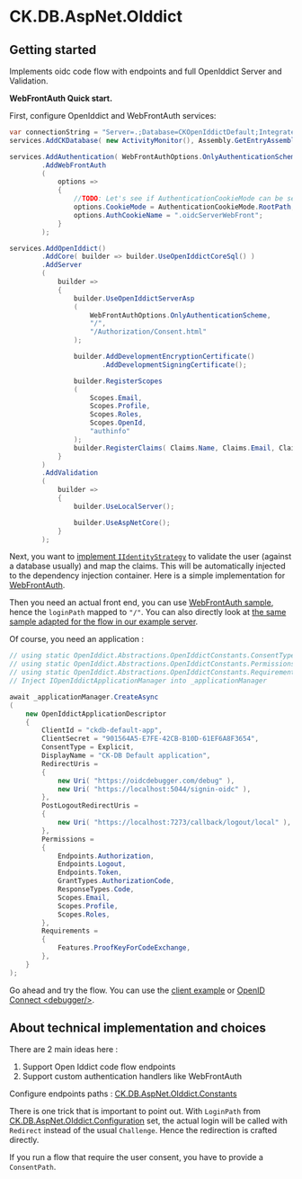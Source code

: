 # CK.DB.AspNet.OIddict

## Getting started

Implements oidc code flow with endpoints and full OpenIddict Server and Validation.

**WebFrontAuth Quick start.**

First, configure OpenIddict and WebFrontAuth services:

```csharp
var connectionString = "Server=.;Database=CKOpenIddictDefault;Integrated Security=True;TrustServerCertificate=true";
services.AddCKDatabase( new ActivityMonitor(), Assembly.GetEntryAssembly()!, connectionString );

services.AddAuthentication( WebFrontAuthOptions.OnlyAuthenticationScheme )
        .AddWebFrontAuth
        (
            options =>
            {
                //TODO: Let's see if AuthenticationCookieMode can be set to default.
                options.CookieMode = AuthenticationCookieMode.RootPath;
                options.AuthCookieName = ".oidcServerWebFront";
            }
        );

services.AddOpenIddict()
        .AddCore( builder => builder.UseOpenIddictCoreSql() )
        .AddServer
        (
            builder =>
            {
                builder.UseOpenIddictServerAsp
                (
                    WebFrontAuthOptions.OnlyAuthenticationScheme,
                    "/",
                    "/Authorization/Consent.html"
                );

                builder.AddDevelopmentEncryptionCertificate()
                       .AddDevelopmentSigningCertificate();

                builder.RegisterScopes
                (
                    Scopes.Email,
                    Scopes.Profile,
                    Scopes.Roles,
                    Scopes.OpenId,
                    "authinfo"
                );
                builder.RegisterClaims( Claims.Name, Claims.Email, Claims.Profile );
            }
        )
        .AddValidation
        (
            builder =>
            {
                builder.UseLocalServer();

                builder.UseAspNetCore();
            }
        );
```

Next, you want to [implement `IIdentityStrategy`](./Identity/IIdentityStrategy.cs) to validate the user (against a
database usually) and map the claims. This will be automatically injected to the dependency injection container.
Here is a simple implementation for [WebFrontAuth](../Samples/CK.DB.OIddict.DefaultServer.App/WfaIdentityStrategy.cs).

Then you need an actual front end, you can
use [WebFrontAuth sample](https://github.com/Woinkk/CK-Sample-WebFrontAuth/tree/master/WFATester), hence the `loginPath`
mapped to `"/"`.
You can also directly look
at [the same sample adapted for the flow in our example server](CK.DB.OIddict.DefaultServer.App/WebFrontAuth).

Of course, you need an application :

```csharp
// using static OpenIddict.Abstractions.OpenIddictConstants.ConsentTypes;
// using static OpenIddict.Abstractions.OpenIddictConstants.Permissions;
// using static OpenIddict.Abstractions.OpenIddictConstants.Requirements;
// Inject IOpenIddictApplicationManager into _applicationManager

await _applicationManager.CreateAsync
(
    new OpenIddictApplicationDescriptor
    {
        ClientId = "ckdb-default-app",
        ClientSecret = "901564A5-E7FE-42CB-B10D-61EF6A8F3654",
        ConsentType = Explicit,
        DisplayName = "CK-DB Default application",
        RedirectUris =
        {
            new Uri( "https://oidcdebugger.com/debug" ),
            new Uri( "https://localhost:5044/signin-oidc" ),
        },
        PostLogoutRedirectUris =
        {
            new Uri( "https://localhost:7273/callback/logout/local" ),
        },
        Permissions =
        {
            Endpoints.Authorization,
            Endpoints.Logout,
            Endpoints.Token,
            GrantTypes.AuthorizationCode,
            ResponseTypes.Code,
            Scopes.Email,
            Scopes.Profile,
            Scopes.Roles,
        },
        Requirements =
        {
            Features.ProofKeyForCodeExchange,
        },
    }
);
```

Go ahead and try the flow. You can use the [client example](SLog.AuthTest)
or [OpenID Connect \<debugger\/\>](https://oidcdebugger.com).

## About technical implementation and choices

There are 2 main ideas here :

1. Support Open Iddict code flow endpoints
2. Support custom authentication handlers like WebFrontAuth

Configure endpoints paths : [CK.DB.AspNet.OIddict.Constants](Constants.cs)

There is one trick that is important to point out. With `LoginPath` from [CK.DB.AspNet.OIddict.Configuration](Configuration.cs) set, the actual login will be called with `Redirect` instead of the usual `Challenge`. Hence the redirection is crafted directly.

If you run a flow that require the user consent, you have to provide a `ConsentPath`.
